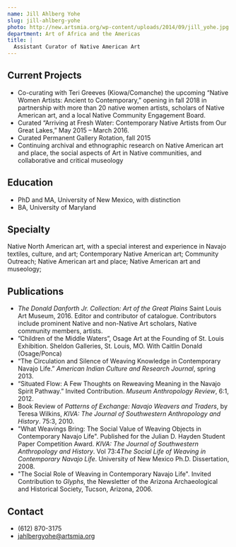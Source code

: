 ```yaml
---
name: Jill Ahlberg Yohe
slug: jill-ahlberg-yohe
photo: http://new.artsmia.org/wp-content/uploads/2014/09/jill_yohe.jpg
department: Art of Africa and the Americas
title: |
  Assistant Curator of Native American Art
---
```


## Current Projects
- Co-curating with Teri Greeves (Kiowa/Comanche) the upcoming “Native Women Artists: Ancient to Contemporary,”   opening in fall 2018 in partnership with more than 20 native women artists, scholars of Native American art, and a local Native Community Engagement Board.
- Curated “Arriving at Fresh Water: Contemporary Native Artists from Our Great Lakes,” May 2015 – March 2016.
- Curated Permanent Gallery Rotation, fall 2015
- Continuing archival and ethnographic research on Native American art and place, the social aspects of Art in Native communities, and collaborative and critical museology  

## Education
- PhD and MA, University of New Mexico, with distinction
- BA, University of Maryland

## Specialty
Native North American art, with a special interest and experience in Navajo textiles, culture, and art; Contemporary Native American art; Community Outreach; Native American art and place; Native American art and museology;  

## Publications
- <em>The Donald Danforth Jr. Collection: Art of the Great Plains</em> Saint Louis Art Museum, 2016. Editor and contributor of catalogue. Contributors include prominent Native and non-Native Art scholars, Native community members, artists.
- ”Children of the Middle Waters”, Osage Art at the Founding of St. Louis Exhibition. Sheldon Galleries, St. Louis, MO. With Caitlin Donald (Osage/Ponca)
- “The Circulation and Silence of Weaving Knowledge in Contemporary Navajo Life.” <em>American Indian Culture and Research Journal</em>, spring 2013.
- “Situated Flow: A Few Thoughts on Reweaving Meaning in the Navajo Spirit Pathway.” Invited Contribution. <em>Museum Anthropology Review</em>, 6:1, 2012.
- Book Review of <em>Patterns of Exchange: Navajo Weavers and Traders</em>, by Teresa Wilkins, <em>KIVA: The Journal of Southwestern Anthropology and History</em>. 75:3, 2010.
- "What Weavings Bring: The Social Value of Weaving Objects in Contemporary Navajo Life". Published for the Julian D. Hayden Student Paper Competition Award. <em>KIVA: The Journal of Southwestern Anthropology and History</em>. Vol 73:4<em>The Social Life of Weaving in Contemporary Navajo Life</em>. University of New Mexico Ph.D. Dissertation, 2008.
- "The Social Role of Weaving in Contemporary Navajo Life". Invited Contribution to <em>Glyphs</em>, the Newsletter of the Arizona Archaeological and Historical Society, Tucson, Arizona, 2006.

## Contact
* (612) 870-3175
* [jahlbergyohe@artsmia.org](mailto:jahlbergyohe@artsmia.org)
